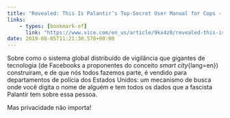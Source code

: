```yaml
---
title: "Revealed: This Is Palantir’s Top-Secret User Manual for Cops - VICE"
links:
    - types: [bookmark-of]
      link: "https://www.vice.com/en_us/article/9kx4z8/revealed-this-is-palantirs-top-secret-user-manual-for-cops"
date: 2019-08-05T11:21:30.578+00:00
---
```


Sobre como o sistema global distribuído de vigilância que gigantes de tecnologia (de Facebooks a proponentes do conceito _smart city_{lang=en}) construíram, e de que nós todos fazemos parte, é vendido para departamentos de polícia dos Estados Unidos: um mecanismo de busca onde você digita o nome de alguém e tem todos os dados que a fascista Palantir tem sobre essa pessoa.

Mas privacidade não importa!
